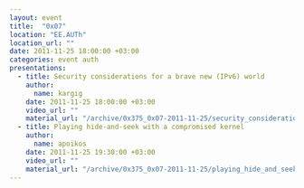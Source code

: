 ```yaml
---
layout: event
title:  "0x07"
location: "EE.AUTh"
location_url: ""
date: 2011-11-25 18:00:00 +03:00
categories: event auth
presentations:
  - title: Security considerations for a brave new (IPv6) world
    author:
      name: kargig
    date: 2011-11-25 18:00:00 +03:00
    video_url: ""
    material_url: "/archive/0x375_0x07-2011-11-25/security_considerations_for_ipv6-kargig.pdf"
  - title: Playing hide-and-seek with a compromised kernel
    author:
      name: apoikos
    date: 2011-11-25 19:30:00 +03:00
    video_url: ""
    material_url: "/archive/0x375_0x07-2011-11-25/playing_hide_and_seek_with_a_compromised_system-apoikos.pdf"
---
```

